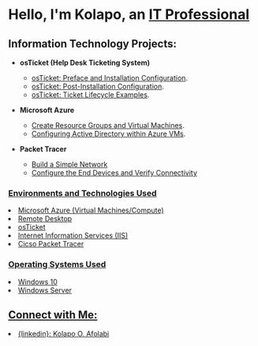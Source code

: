 <h1> Hello, I'm Kolapo, an <a href="https://"> IT Professional</a> </h1>

<h2> Information Technology Projects: </h2>

- <b>osTicket (Help Desk Ticketing System) </b>
   - <a href="https://github.com/kolapo72/installation"> osTicket: Preface and Installation Configuration</a>.
   - <a href="https://github.com/kolapo72/post_installation"> osTicket: Post-Installation Configuration</a>.
   - <a href="https://github.com/kolapo72/ticket_lifecycle"> osTicket: Ticket Lifecycle Examples</a>.

- <b>Microsoft Azure</b>
   - <a href="https://github.com/Kolapo72/resource-groups"> Create Resource Groups and Virtual Machines</a>.
   - <a href="https://github.com/Kolapo72/active_directory"> Configuring Active Directory within Azure VMs</a>.
 
- <b>Packet Tracer</b>
   - <a href="https://github.com/Kolapo72/simple_network"> Build a Simple Network
   - <a href="https://github.com/Kolapo72/configure_endusers_connectivity"> Configure the End Devices and Verify Connectivity
 
<h3>Environments and Technologies Used</h3>
   <li> Microsoft Azure (Virtual Machines/Compute)</li>
   <li> Remote Desktop</li>
   <li> osTicket
   <li> Internet Information Services (IIS)</li>
   <li> Cicso Packet Tracer</li>

<h3>Operating Systems Used</h3>
   <li> Windows 10</li>
   <li> Windows Server</li>

 <h2>Connect with Me:</h2>
   <li>{linkedin}: <a href="https://www.linkedin.com/in/kolapooluwaseun-afolabi/"> Kolapo O. Afolabi</li>

